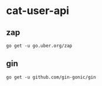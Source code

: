 # cat-user-api

## zap

```shell
go get -u go.uber.org/zap
```

## gin

```shell
go get -u github.com/gin-gonic/gin
```